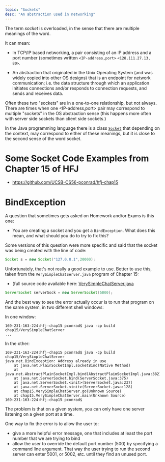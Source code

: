 ```yaml
---
topic: "Sockets"
desc: "An abstraction used in networking"
---
```


The term *socket* is overloaded, in the sense that there are multiple meanings of the word.

It can mean:

* In TCP/IP based networking, a pair consisting of an IP address and a port number (sometimes written `<IP-address,port>`
`<128.111.27.13, 80>`.

* An abstraction that originated in the Unix Operating System (and was widely copied into other OS designs) that 
   is an endpoint for network communication; i.e. the data structure through which an application initiates connections 
   and/or responds to connection requests, and sends and receives data.
   
Often these two "sockets" are in a one-to-one relationship, but not always.    There are times when one <IP-address,port> pair may correspond
to multiple "sockets" in the OS abstraction sense (this happens more often with server side sockets than client side sockets.)

In the Java programming language there is a class [`Socket`](https://docs.oracle.com/javase/8/docs/api/java/net/Socket.html) 
that depending on the context, may correspond to either of these meanings, but it is close to the second sense of the word
socket.

# Some Socket Code Examples from Chapter 15 of HFJ

* <https://github.com/UCSB-CS56-pconrad/hfj-chap15>

# BindException

A question that sometimes gets asked on Homework and/or Exams is this one:

* You are creating a socket and you get a `BindException`. What does this mean, and what should you do to try to fix this? 

Some versions of this question were more specific and said that the socket was being created with the line of code:

```java
Socket s = new Socket("127.0.0.1",20000);
```

Unfortunately, that's not really a good example to use.  Better to use this, taken from the `VerySimpleChatServer.java` program of Chapter 15:

* (full source code available here: [VerySimpleChatServer.java](https://github.com/UCSB-CS56-pconrad/hfj-chap15/blob/master/src/VerySimpleChatServer.java)


```java
ServerSocket serverSock = new ServerSocket(5000);
```

And the best way to see the error actually occur is to run that program on the same system, in two different shell windows:

In one window:

```
169-231-163-224:hfj-chap15 pconrad$ java -cp build chap15/VerySimpleChatServer
...
```

In the other:

```
169-231-163-224:hfj-chap15 pconrad$ java -cp build chap15/VerySimpleChatServer
java.net.BindException: Address already in use
	at java.net.PlainSocketImpl.socketBind(Native Method)
	at java.net.AbstractPlainSocketImpl.bind(AbstractPlainSocketImpl.java:382)
	at java.net.ServerSocket.bind(ServerSocket.java:375)
	at java.net.ServerSocket.<init>(ServerSocket.java:237)
	at java.net.ServerSocket.<init>(ServerSocket.java:128)
	at chap15.VerySimpleChatServer.go(Unknown Source)
	at chap15.VerySimpleChatServer.main(Unknown Source)
169-231-163-224:hfj-chap15 pconrad$ 
```

The problem is that on a given system, you can only have one server listening on a given port at a time.

One way to fix the error is to allow the user to:
* give a more helpful error message, one that includes at least the port number that we are trying to bind
* allow the user to override the default port number (500) by specifying a command line argument.  That way the user 
   trying to run the second server can enter 5001, or 5002, etc. until they find an unused port.
   
